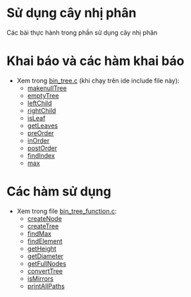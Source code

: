 # Sử dụng cây nhị phân
Các bài thực hành trong phần sử dụng cây nhị phân

# Khai báo và các hàm khai báo
- Xem trong [bin_tree.c](bin_tree.c) (khi chạy trên ide include file này):
    - [makenullTree](bin_tree.c#L12)
    - [emptyTree](bin_tree.c#L16)
    - [leftChild](bin_tree.c#L20)
    - [rightChild](bin_tree.c#L24)
    - [isLeaf](bin_tree.c#L28)
    - [getLeaves](bin_tree.c#L32)
    - [preOrder](bin_tree.c#L36)
    - [inOrder](bin_tree.c#L44)
    - [postOrder](bin_tree.c#L52)
    - [findIndex](bin_tree.c#L60)
    - [max](bin_tree.c#L72)
# Các hàm sử dụng
- Xem trong file [bin_tree_function.c](bin_tree_function.c):
    - [createNode](bin_tree_function.c#L5)
    - [createTree](bin_tree_function.c#L14)
    - [findMax](bin_tree_function.c#L28)
    - [findElement](bin_tree_function.c#L38)
    - [getHeight](bin_tree_function.c#L46)
    - [getDiameter](bin_tree_function.c#L56)
    - [getFullNodes](bin_tree_function.c#L68)
    - [convertTree](bin_tree_function.c#L78)
    - [isMirrors](bin_tree_function.c#L92)
    - [printAllPaths](bin_tree_function.c#L99)
